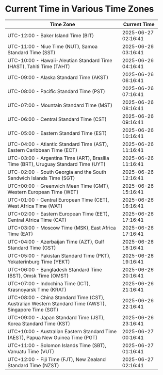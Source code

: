 # Current Time in Various Time Zones

| Time Zone | Current Time |
|-----------|--------------|
| UTC-12:00 - Baker Island Time (BIT) | 2025-06-27 02:16:41 |
| UTC-11:00 - Niue Time (NUT), Samoa Standard Time (SST) | 2025-06-26 03:16:41 |
| UTC-10:00 - Hawaii-Aleutian Standard Time (HAST), Tahiti Time (TAHT) | 2025-06-26 04:16:41 |
| UTC-09:00 - Alaska Standard Time (AKST) | 2025-06-26 06:16:41 |
| UTC-08:00 - Pacific Standard Time (PST) | 2025-06-26 07:16:41 |
| UTC-07:00 - Mountain Standard Time (MST) | 2025-06-26 08:16:41 |
| UTC-06:00 - Central Standard Time (CST) | 2025-06-26 09:16:41 |
| UTC-05:00 - Eastern Standard Time (EST) | 2025-06-26 10:16:41 |
| UTC-04:00 - Atlantic Standard Time (AST), Eastern Caribbean Time (ECT) | 2025-06-26 11:16:41 |
| UTC-03:00 - Argentina Time (ART), Brasília Time (BRT), Uruguay Standard Time (UYT) | 2025-06-26 11:16:41 |
| UTC-02:00 - South Georgia and the South Sandwich Islands Time (SGT) | 2025-06-26 12:16:41 |
| UTC±00:00 - Greenwich Mean Time (GMT), Western European Time (WET) | 2025-06-26 15:16:41 |
| UTC+01:00 - Central European Time (CET), West Africa Time (WAT) | 2025-06-26 16:16:41 |
| UTC+02:00 - Eastern European Time (EET), Central Africa Time (CAT) | 2025-06-26 17:16:41 |
| UTC+03:00 - Moscow Time (MSK), East Africa Time (EAT) | 2025-06-26 17:16:41 |
| UTC+04:00 - Azerbaijan Time (AZT), Gulf Standard Time (GST) | 2025-06-26 18:16:41 |
| UTC+05:00 - Pakistan Standard Time (PKT), Yekaterinburg Time (YEKT) | 2025-06-26 19:16:41 |
| UTC+06:00 - Bangladesh Standard Time (BST), Omsk Time (OMST) | 2025-06-26 20:16:41 |
| UTC+07:00 - Indochina Time (ICT), Krasnoyarsk Time (KRAT) | 2025-06-26 21:16:41 |
| UTC+08:00 - China Standard Time (CST), Australian Western Standard Time (AWST), Singapore Time (SGT) | 2025-06-26 22:16:41 |
| UTC+09:00 - Japan Standard Time (JST), Korea Standard Time (KST) | 2025-06-26 23:16:41 |
| UTC+10:00 - Australian Eastern Standard Time (AEST), Papua New Guinea Time (PGT) | 2025-06-27 00:16:41 |
| UTC+11:00 - Solomon Islands Time (SBT), Vanuatu Time (VUT) | 2025-06-27 01:16:41 |
| UTC+12:00 - Fiji Time (FJT), New Zealand Standard Time (NZST) | 2025-06-27 02:16:41 |
